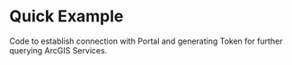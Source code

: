 # Quick Example

Code to establish connection with Portal and generating Token for further querying ArcGIS Services.
